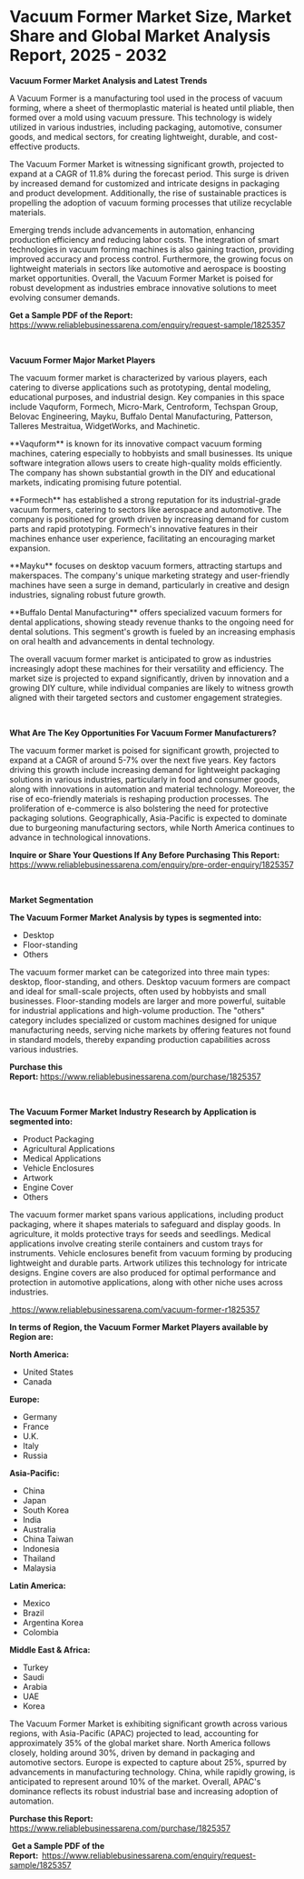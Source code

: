 <p><h1>Vacuum Former Market Size, Market Share and Global Market Analysis Report, 2025 - 2032</h1></p><p><strong>Vacuum Former Market Analysis and Latest Trends</strong></p>
<p><p>A Vacuum Former is a manufacturing tool used in the process of vacuum forming, where a sheet of thermoplastic material is heated until pliable, then formed over a mold using vacuum pressure. This technology is widely utilized in various industries, including packaging, automotive, consumer goods, and medical sectors, for creating lightweight, durable, and cost-effective products.</p><p>The Vacuum Former Market is witnessing significant growth, projected to expand at a CAGR of 11.8% during the forecast period. This surge is driven by increased demand for customized and intricate designs in packaging and product development. Additionally, the rise of sustainable practices is propelling the adoption of vacuum forming processes that utilize recyclable materials. </p><p>Emerging trends include advancements in automation, enhancing production efficiency and reducing labor costs. The integration of smart technologies in vacuum forming machines is also gaining traction, providing improved accuracy and process control. Furthermore, the growing focus on lightweight materials in sectors like automotive and aerospace is boosting market opportunities. Overall, the Vacuum Former Market is poised for robust development as industries embrace innovative solutions to meet evolving consumer demands.</p></p>
<p><strong>Get a Sample PDF of the Report:&nbsp;</strong> <a href="https://www.reliablebusinessarena.com/enquiry/request-sample/1825357?utm_campaign=2532&utm_medium=2&utm_source=Github&utm_content=ia&utm_term=16042025&utm_id=vacuum-former">https://www.reliablebusinessarena.com/enquiry/request-sample/1825357</a></p>
<p>&nbsp;</p>
<p><strong>Vacuum Former Major Market Players</strong></p>
<p><p>The vacuum former market is characterized by various players, each catering to diverse applications such as prototyping, dental modeling, educational purposes, and industrial design. Key companies in this space include Vaquform, Formech, Micro-Mark, Centroform, Techspan Group, Belovac Engineering, Mayku, Buffalo Dental Manufacturing, Patterson, Talleres Mestraitua, WidgetWorks, and Machinetic.</p><p>**Vaquform** is known for its innovative compact vacuum forming machines, catering especially to hobbyists and small businesses. Its unique software integration allows users to create high-quality molds efficiently. The company has shown substantial growth in the DIY and educational markets, indicating promising future potential.</p><p>**Formech** has established a strong reputation for its industrial-grade vacuum formers, catering to sectors like aerospace and automotive. The company is positioned for growth driven by increasing demand for custom parts and rapid prototyping. Formech's innovative features in their machines enhance user experience, facilitating an encouraging market expansion.</p><p>**Mayku** focuses on desktop vacuum formers, attracting startups and makerspaces. The company's unique marketing strategy and user-friendly machines have seen a surge in demand, particularly in creative and design industries, signaling robust future growth.</p><p>**Buffalo Dental Manufacturing** offers specialized vacuum formers for dental applications, showing steady revenue thanks to the ongoing need for dental solutions. This segment's growth is fueled by an increasing emphasis on oral health and advancements in dental technology.</p><p>The overall vacuum former market is anticipated to grow as industries increasingly adopt these machines for their versatility and efficiency. The market size is projected to expand significantly, driven by innovation and a growing DIY culture, while individual companies are likely to witness growth aligned with their targeted sectors and customer engagement strategies.</p></p>
<p>&nbsp;</p>
<p><strong>What Are The Key Opportunities For Vacuum Former Manufacturers?</strong></p>
<p><p>The vacuum former market is poised for significant growth, projected to expand at a CAGR of around 5-7% over the next five years. Key factors driving this growth include increasing demand for lightweight packaging solutions in various industries, particularly in food and consumer goods, along with innovations in automation and material technology. Moreover, the rise of eco-friendly materials is reshaping production processes. The proliferation of e-commerce is also bolstering the need for protective packaging solutions. Geographically, Asia-Pacific is expected to dominate due to burgeoning manufacturing sectors, while North America continues to advance in technological innovations.</p></p>
<p><strong>Inquire or Share Your Questions If Any Before Purchasing This Report:</strong> <a href="https://www.reliablebusinessarena.com/enquiry/pre-order-enquiry/1825357?utm_campaign=2532&utm_medium=2&utm_source=Github&utm_content=ia&utm_term=16042025&utm_id=vacuum-former">https://www.reliablebusinessarena.com/enquiry/pre-order-enquiry/1825357</a></p>
<p>&nbsp;</p>
<p><strong>Market Segmentation</strong></p>
<p><strong>The Vacuum Former Market Analysis by types is segmented into:</strong></p>
<p><ul><li>Desktop</li><li>Floor-standing</li><li>Others</li></ul></p>
<p><p>The vacuum former market can be categorized into three main types: desktop, floor-standing, and others. Desktop vacuum formers are compact and ideal for small-scale projects, often used by hobbyists and small businesses. Floor-standing models are larger and more powerful, suitable for industrial applications and high-volume production. The "others" category includes specialized or custom machines designed for unique manufacturing needs, serving niche markets by offering features not found in standard models, thereby expanding production capabilities across various industries.</p></p>
<p><strong>Purchase this Report:&nbsp;</strong><a href="https://www.reliablebusinessarena.com/purchase/1825357?utm_campaign=2532&utm_medium=2&utm_source=Github&utm_content=ia&utm_term=16042025&utm_id=vacuum-former">https://www.reliablebusinessarena.com/purchase/1825357</a></p>
<p>&nbsp;</p>
<p><strong>The Vacuum Former Market Industry Research by Application is segmented into:</strong></p>
<p><ul><li>Product Packaging</li><li>Agricultural Applications</li><li>Medical Applications</li><li>Vehicle Enclosures</li><li>Artwork</li><li>Engine Cover</li><li>Others</li></ul></p>
<p><p>The vacuum former market spans various applications, including product packaging, where it shapes materials to safeguard and display goods. In agriculture, it molds protective trays for seeds and seedlings. Medical applications involve creating sterile containers and custom trays for instruments. Vehicle enclosures benefit from vacuum forming by producing lightweight and durable parts. Artwork utilizes this technology for intricate designs. Engine covers are also produced for optimal performance and protection in automotive applications, along with other niche uses across industries.</p></p>
<p><a href="https://www.reliablebusinessarena.com/vacuum-former-r1825357?utm_campaign=2532&utm_medium=2&utm_source=Github&utm_content=ia&utm_term=16042025&utm_id=vacuum-former">&nbsp;https://www.reliablebusinessarena.com/vacuum-former-r1825357</a></p>
<p><strong>In terms of Region, the Vacuum Former Market Players available by Region are:</strong></p>
<p>
    <p> <strong> North America: </strong>
        <ul>
            <li>United States</li>
            <li>Canada</li>
        </ul>
        </p> 
    <p> <strong> Europe: </strong>
        <ul>
            <li>Germany</li>
            <li>France</li>
            <li>U.K.</li>
            <li>Italy</li>
            <li>Russia</li>
        </ul>
        </p> 
    <p> <strong> Asia-Pacific: </strong>
        <ul>
            <li>China</li>
            <li>Japan</li>
            <li>South Korea</li>
            <li>India</li>
            <li>Australia</li>
            <li>China Taiwan</li>
            <li>Indonesia</li>
            <li>Thailand</li>
            <li>Malaysia</li>
        </ul>
        </p> 
    <p> <strong> Latin America: </strong>
        <ul>
            <li>Mexico</li>
            <li>Brazil</li>
            <li>Argentina Korea</li>
            <li>Colombia</li>
        </ul>
        </p> 
    <p> <strong> Middle East & Africa: </strong>
        <ul>
            <li>Turkey</li>
            <li>Saudi</li>
            <li>Arabia</li>
            <li>UAE</li>
            <li>Korea</li>
        </ul>
    </p>
    </p>
<p><p>The Vacuum Former Market is exhibiting significant growth across various regions, with Asia-Pacific (APAC) projected to lead, accounting for approximately 35% of the global market share. North America follows closely, holding around 30%, driven by demand in packaging and automotive sectors. Europe is expected to capture about 25%, spurred by advancements in manufacturing technology. China, while rapidly growing, is anticipated to represent around 10% of the market. Overall, APAC's dominance reflects its robust industrial base and increasing adoption of automation.</p></p>
<p><strong>Purchase this Report: </strong><a href="https://www.reliablebusinessarena.com/purchase/1825357?utm_campaign=2532&utm_medium=2&utm_source=Github&utm_content=ia&utm_term=16042025&utm_id=vacuum-former">https://www.reliablebusinessarena.com/purchase/1825357</a></p>
<p>&nbsp;<strong>Get a Sample PDF of the Report:&nbsp;&nbsp;</strong><a href="https://www.reliablebusinessarena.com/enquiry/request-sample/1825357?utm_campaign=2532&utm_medium=2&utm_source=Github&utm_content=ia&utm_term=16042025&utm_id=vacuum-former">https://www.reliablebusinessarena.com/enquiry/request-sample/1825357</a></p>
<p><strong></strong></p>
<p><p></p><p></p><p></p></p>